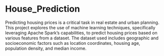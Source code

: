 # House_Prediction
Predicting housing prices is a critical task in real estate and urban planning. This project explores the use of
machine learning techniques, specifically leveraging Apache Spark’s capabilities, to predict housing prices based on
various features from a dataset. The dataset used includes geographic and socioeconomic factors such as location
coordinates, housing age, population density, and median income.
